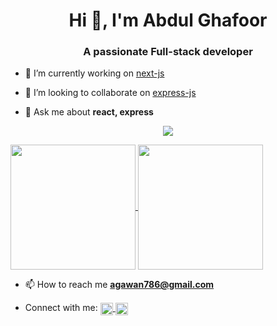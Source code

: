 <h1 align="center">Hi 👋, I'm Abdul Ghafoor</h1>
<h3 align="center">A passionate Full-stack developer</h3>

- 🔭 I’m currently working on [next-js](https://github.com/Malik9299/next-js)

- 👯 I’m looking to collaborate on [express-js](https://github.com/Malik9299/express-js-v2)

- 💬 Ask me about **react, express**

<p align="center">
    <a href="https://streak-stats.demolab.com?user=Malik9299"><img src="https://streak-stats.demolab.com?user=Malik9299"/></a>
   
</p>
<p>


<a href="https://github.com/Malik9299/github-readme-stats">
  <img height=200 align="center" src="https://github-readme-stats.vercel.app/api?username=Malik9299" />
</a>
<a href="https://github.com/Malik9299/convoychat">
  <img height=200 align="center" src="https://github-readme-stats.vercel.app/api/top-langs?username=Malik9299&layout=compact&langs_count=8&card_width=320" />
</a>


    
</p>

- 📫 How to reach me **agawan786@gmail.com**

- Connect with me: <a href="https://www.linkedin.com/in/abdul-ghafoor786/" target="blank"><img align="center" src="https://raw.githubusercontent.com/rahuldkjain/github-profile-readme-generator/master/src/images/icons/Social/linked-in-alt.svg" alt="https://www.linkedin.com/in/abdul-ghafoor786/" height="20" width="20" />
</a><a href="https://www.leetcode.com/abdul2526" target="blank"><img align="center" src="https://raw.githubusercontent.com/rahuldkjain/github-profile-readme-generator/master/src/images/icons/Social/leet-code.svg" alt="abdul2526" height="20" width="20" /></a>
